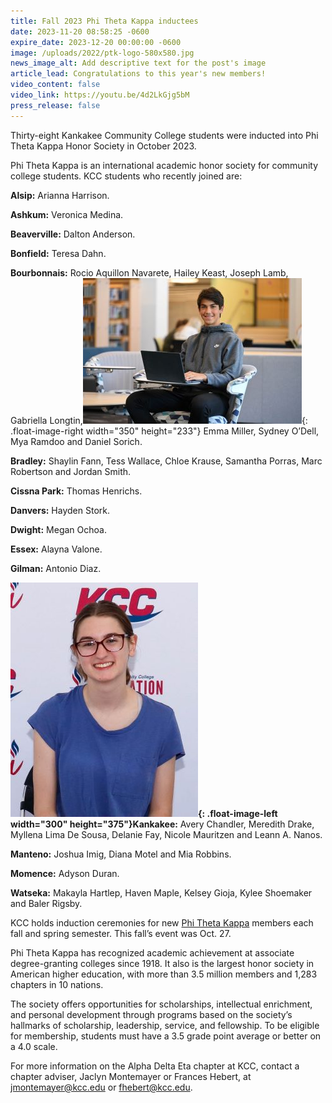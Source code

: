 ```yaml
---
title: Fall 2023 Phi Theta Kappa inductees
date: 2023-11-20 08:58:25 -0600
expire_date: 2023-12-20 00:00:00 -0600
image: /uploads/2022/ptk-logo-580x580.jpg
news_image_alt: Add descriptive text for the post's image
article_lead: Congratulations to this year's new members!
video_content: false
video_link: https://youtu.be/4d2LkGjg5bM
press_release: false
---
```

Thirty-eight Kankakee Community College students were inducted into Phi Theta Kappa Honor Society in October 2023.

Phi Theta Kappa is an international academic honor society for community college students. KCC students who recently joined are:

**Alsip:** Arianna Harrison.

**Ashkum:** Veronica Medina.

**Beaverville:** Dalton Anderson.

**Bonfield:** Teresa Dahn.

**Bourbonnais:** Rocio Aquillon Navarete, Hailey Keast, Joseph Lamb, Gabriella Longtin,![Daniel Sorich of Bourbonnais](/uploads/2023/danielsorrich-350x233.jpg "Daniel Sorich of Bourbonnais"){: .float-image-right width="350" height="233"} Emma Miller, Sydney O’Dell, Mya Ramdoo and Daniel Sorich.

**Bradley:** Shaylin Fann, Tess Wallace, Chloe Krause, Samantha Porras, Marc Robertson and Jordan Smith.

**Cissna Park:** Thomas Henrichs.

**Danvers:** Hayden Stork.

**Dwight:** Megan Ochoa.

**Essex:** Alayna Valone.

**Gilman:** Antonio Diaz.

**![Avery Chandler of Kankakee](/uploads/2023/averychandler-300x375.jpg "Avery Chandler of Kankakee"){: .float-image-left width="300" height="375"}Kankakee:** Avery Chandler, Meredith Drake, Myllena Lima De Sousa, Delanie Fay, Nicole Mauritzen and Leann A. Nanos.

**Manteno:** Joshua Imig, Diana Motel and Mia Robbins.

**Momence:** Adyson Duran.

**Watseka:** Makayla Hartlep, Haven Maple, Kelsey Gioja, Kylee Shoemaker and Baler Rigsby.

KCC holds induction ceremonies for new [Phi Theta Kappa](https://www.kcc.edu/student-resources/clubs/#phi-theta-kappa) members each fall and spring semester. This fall’s event was Oct. 27.

Phi Theta Kappa has recognized academic achievement at associate degree-granting colleges since 1918. It also is the largest honor society in American higher education, with more than 3.5 million members and 1,283 chapters in 10 nations.

The society offers opportunities for scholarships, intellectual enrichment, and personal development through programs based on the society’s hallmarks of scholarship, leadership, service, and fellowship. To be eligible for membership, students must have a 3.5 grade point average or better on a 4.0 scale.

For more information on the Alpha Delta Eta chapter at KCC, contact a chapter adviser, Jaclyn Montemayer or Frances Hebert, at [jmontemayer@kcc.edu](mailto:jmontemayer@kcc.edu) or [fhebert@kcc.edu](mailto:fhebert@kcc.edu).